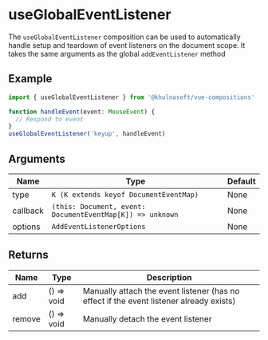 # useGlobalEventListener

The `useGlobalEventListener` composition can be used to automatically handle setup and teardown of event listeners on the document scope. It takes the same arguments as the global `addEventListener` method

## Example

```typescript
import { useGlobalEventListener } from '@khulnasoft/vue-compositions'

function handleEvent(event: MouseEvent) {
  // Respond to event
}
useGlobalEventListener('keyup', handleEvent)
```

## Arguments

| Name      | Type                                                      | Default   |
|-----------|-----------------------------------------------------------|-----------|
| type      | `K (K extends keyof DocumentEventMap)`                    | None      |
| callback  | `(this: Document, event: DocumentEventMap[K]) => unknown` | None      |
| options   | `AddEventListenerOptions`                                 | None      |

## Returns

| Name   | Type        | Description                                       |
|--------|-------------|---------------------------------------------------|
| add    | () => void  | Manually attach the event listener (has no effect if the event listener already exists) |
| remove | () => void  | Manually detach the event listener                |

